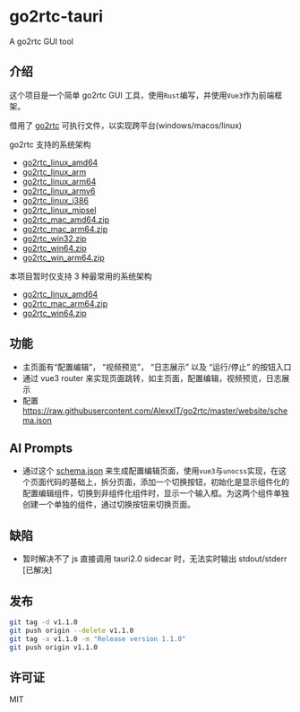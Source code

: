 # go2rtc-tauri

A go2rtc GUI tool

## 介绍

这个项目是一个简单 go2rtc GUI 工具，使用`Rust`编写，并使用`Vue3`作为前端框架。

借用了 [go2rtc](https://github.com/AlexxIT/go2rtc) 可执行文件，以实现跨平台(windows/macos/linux)

go2rtc 支持的系统架构

- [go2rtc_linux_amd64](https://github.com/AlexxIT/go2rtc/releases/download/v1.9.8/go2rtc_linux_amd64)
- [go2rtc_linux_arm](https://github.com/AlexxIT/go2rtc/releases/download/v1.9.8/go2rtc_linux_arm)
- [go2rtc_linux_arm64](https://github.com/AlexxIT/go2rtc/releases/download/v1.9.8/go2rtc_linux_arm64)
- [go2rtc_linux_armv6](https://github.com/AlexxIT/go2rtc/releases/download/v1.9.8/go2rtc_linux_armv6)
- [go2rtc_linux_i386](https://github.com/AlexxIT/go2rtc/releases/download/v1.9.8/go2rtc_linux_i386)
- [go2rtc_linux_mipsel](https://github.com/AlexxIT/go2rtc/releases/download/v1.9.8/go2rtc_linux_mipsel)
- [go2rtc_mac_amd64.zip](https://github.com/AlexxIT/go2rtc/releases/download/v1.9.8/go2rtc_mac_amd64.zip)
- [go2rtc_mac_arm64.zip](https://github.com/AlexxIT/go2rtc/releases/download/v1.9.8/go2rtc_mac_arm64.zip)
- [go2rtc_win32.zip](https://github.com/AlexxIT/go2rtc/releases/download/v1.9.8/go2rtc_win32.zip)
- [go2rtc_win64.zip](https://github.com/AlexxIT/go2rtc/releases/download/v1.9.8/go2rtc_win64.zip)
- [go2rtc_win_arm64.zip](https://github.com/AlexxIT/go2rtc/releases/download/v1.9.8/go2rtc_win_arm64.zip)

本项目暂时仅支持 3 种最常用的系统架构

- [go2rtc_linux_amd64](https://github.com/AlexxIT/go2rtc/releases/download/v1.9.8/go2rtc_linux_amd64)
- [go2rtc_mac_arm64.zip](https://github.com/AlexxIT/go2rtc/releases/download/v1.9.8/go2rtc_mac_arm64.zip)
- [go2rtc_win64.zip](https://github.com/AlexxIT/go2rtc/releases/download/v1.9.8/go2rtc_win64.zip)

## 功能

- 主页面有“配置编辑”， “视频预览”， “日志展示” 以及 “运行/停止” 的按钮入口
- 通过 vue3 router 来实现页面跳转，如主页面，配置编辑，视频预览，日志展示
- 配置 https://raw.githubusercontent.com/AlexxIT/go2rtc/master/website/schema.json

## AI Prompts

- 通过这个 [schema.json](https://raw.githubusercontent.com/AlexxIT/go2rtc/master/website/schema.json) 来生成配置编辑页面，使用`vue3`与`unocss`实现，在这个页面代码的基础上，拆分页面，添加一个切换按钮，初始化是显示组件化的配置编辑组件，切换到非组件化组件时，显示一个输入框。为这两个组件单独创建一个单独的组件，通过切换按钮来切换页面。

## 缺陷

- 暂时解决不了 js 直接调用 tauri2.0 sidecar 时，无法实时输出 stdout/stderr [已解决]

## 发布

```bash
git tag -d v1.1.0
git push origin --delete v1.1.0
git tag -a v1.1.0 -m "Release version 1.1.0"
git push origin v1.1.0
```

## 许可证

MIT
